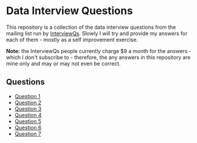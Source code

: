 # Data Interview Questions

This repository is a collection of the data interview questions from the mailing
list run by [InterviewQs](https://www.interviewqs.com/). Slowly I will try and
provide my answers for each of them - mostly as a self improvement exercise.

**Note:** the InterviewQs people currently charge $9 a month for the answers -
which I don't subscribe to - therefore, the any answers in this repository are
mine only and may or may not even be correct.

## Questions

  * [Question 1](./q_001/README.md)
  * [Question 2](./q_002/README.md)
  * [Question 3](./q_003/README.md)
  * [Question 4](./q_004/README.md)
  * [Question 5](./q_005/README.md)
  * [Question 6](./q_006/README.md)
  * [Question 7](./q_007/README.md)
